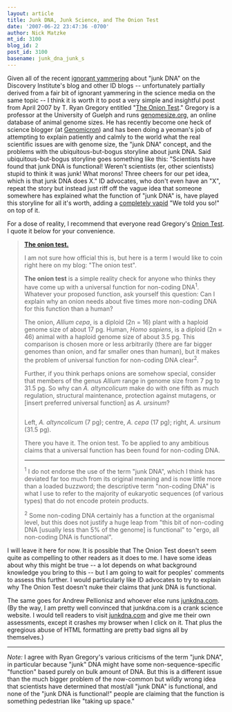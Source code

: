 ```yaml
---
layout: article
title: Junk DNA, Junk Science, and The Onion Test
date: '2007-06-22 23:47:36 -0700'
author: Nick Matzke
mt_id: 3100
blog_id: 2
post_id: 3100
basename: junk_dna_junk_s
---
```

<img src="http://upload.wikimedia.org/wikipedia/commons/thumb/1/1b/Onions.jpg/240px-Onions.jpg" alt="" style="float:left;" />Given all of the recent [ignorant yammering](http://www.google.com/search?sourceid=navclient-ff&amp;ie=UTF-8&amp;rls=GGGL,GGGL:2006-36,GGGL:en&amp;q=%22Discovery+Institute%22+%22junk+DNA%22) about "junk DNA" on the Discovery Institute's blog and other ID blogs -- unfortunately partially derived from a fair bit of ignorant yammering in the science media on the same topic -- I think it is worth it to post a very simple and insightful post from April 2007 by T. Ryan Gregory entitled "[The Onion Test](http://genomicron.blogspot.com/2007/04/onion-test.html)."  Gregory is a professor at the University of Guelph and runs [genomesize.org](http://www.genomesize.com), an online database of animal genome sizes.  He has recently become one heck of science blogger (at [Genomicron](http://genomicron.blogspot.com/)) and has been doing a yeoman's job of attempting to explain patiently and calmly to the world what the real scientific issues are with genome size, the "junk DNA" concept, and the problems with the ubiquitous-but-bogus storyline about junk DNA.  Said ubiquitous-but-bogus storyline goes something like this: "Scientists have found that junk DNA is functional!  Weren't scientists (er, other scientists) stupid to think it was junk!  What morons!  Three cheers for our pet idea, which is that junk DNA does X."  ID advocates, who don't even have an "X", repeat the story but instead just riff off the vague idea that someone somewhere has explained what the function of "junk DNA" is, have played this storyline for all it's worth, adding a [completely vapid](/archives/2007/06/lets-talk-junk.html) "We told you so!" on top of it.

For a dose of reality, I recommend that everyone read Gregory's [Onion Test](http://genomicron.blogspot.com/2007/04/onion-test.html).  I quote it below for your convenience.

> **[The onion test.](http://genomicron.blogspot.com/2007/04/onion-test.html)**
> 
> I am not sure how official this is, but here is a term I would like to coin right here on my blog: "The onion test".
> 
> **The onion test** is a simple reality check for anyone who thinks they have come up with a universal function for non-coding DNA<sup>1</sup>. Whatever your proposed function, ask yourself this question: Can I explain why an onion needs about five times more non-coding DNA for this function than a human?
> 
> The onion, _Allium cepa_, is a diploid (2n = 16) plant with a haploid genome size of about 17 pg. Human, _Homo sapiens_, is a diploid (2n = 46) animal with a haploid genome size of about 3.5 pg. This comparison is chosen more or less arbitrarily (there are far bigger genomes than onion, and far smaller ones than human), but it makes the problem of universal function for non-coding DNA clear<sup>2</sup>.
> 
> Further, if you think perhaps onions are somehow special, consider that members of the genus _Allium_ range in genome size from 7 pg to 31.5 pg. So why can _A. altyncolicum_ make do with one fifth as much regulation, structural maintenance, protection against mutagens, or \[insert preferred universal function\] as _A. ursinum_?
> 
> <img src="http://bp2.blogger.com/_KQSgvOOpF1I/Ri9OhtXPWTI/AAAAAAAAAB0/GsV3S78UBpk/s400/allium3.jpg" alt="" style="" />
> 
> 
> Left, _A. altyncolicum_ (7 pg); centre, _A. cepa_ (17 pg); right, _A. ursinum_ (31.5 pg).
> 
> There you have it. The onion test. To be applied to any ambitious claims that a universal function has been found for non-coding DNA.
> 
> ____________
> 
> <sup>1</sup> I do not endorse the use of the term "junk DNA", which I think has deviated far too much from its original meaning and is now little more than a loaded buzzword; the descriptive term "non-coding DNA" is what I use to refer to the majority of eukaryotic sequences (of various types) that do not encode protein products.
> 
> <sup>2</sup> Some non-coding DNA certainly has a function at the organismal level, but this does not justify a huge leap from "this bit of non-coding DNA \[usually less than 5% of the genome\] is functional" to "ergo, all non-coding DNA is functional".

I will leave it here for now.  It is possible that The Onion Test doesn't seem quite as compelling to other readers as it does to me.  I have some ideas about why this might be true -- a lot depends on what background knowledge you bring to this -- but I am going to wait for peoples' comments to assess this further.  I would particularly like ID advocates to try to explain why The Onion Test doesn't nuke their claims that junk DNA is functional.  

The same goes for Andrew Pellionisz and whoever else runs [junkdna.com](http://www.junkdna.com).  (By the way, I am pretty well convinced that junkdna.com is a crank science website. I would tell readers to visit [junkdna.com](http://www.junkdna.com) and give me their own assessments, except it crashes my browser when I click on it.  That plus the egregious abuse of HTML formatting are pretty bad signs all by themselves.)

--------------------------
_Note:_ I agree with Ryan Gregory's various criticisms of the term "junk DNA", in particular because "junk" DNA might have some non-sequence-specific "function" based purely on bulk amount of DNA.  But this is a different issue than the much bigger problem of the now-common but wildly wrong idea that scientists have determined that most/all "junk DNA" is functional, and none of the "junk DNA is functional!" people are claiming that the function is something pedestrian like "taking up space."
